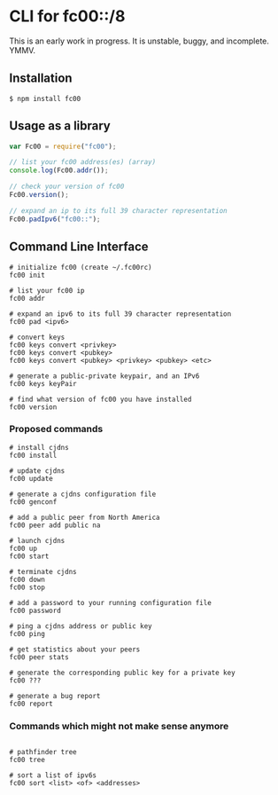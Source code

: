 # CLI for fc00::/8

This is an early work in progress. It is unstable, buggy, and incomplete. YMMV.

## Installation

```
$ npm install fc00
```

## Usage as a library

```javascript
var Fc00 = require("fc00");

// list your fc00 address(es) (array)
console.log(Fc00.addr());

// check your version of fc00
Fc00.version();

// expand an ip to its full 39 character representation
Fc00.padIpv6("fc00::");
```

## Command Line Interface

```
# initialize fc00 (create ~/.fc00rc)
fc00 init

# list your fc00 ip
fc00 addr

# expand an ipv6 to its full 39 character representation
fc00 pad <ipv6>

# convert keys
fc00 keys convert <privkey>
fc00 keys convert <pubkey>
fc00 keys convert <pubkey> <privkey> <pubkey> <etc>

# generate a public-private keypair, and an IPv6
fc00 keys keyPair

# find what version of fc00 you have installed
fc00 version

```

### Proposed commands

```
# install cjdns
fc00 install

# update cjdns
fc00 update

# generate a cjdns configuration file
fc00 genconf

# add a public peer from North America
fc00 peer add public na

# launch cjdns
fc00 up
fc00 start

# terminate cjdns
fc00 down
fc00 stop

# add a password to your running configuration file
fc00 password

# ping a cjdns address or public key
fc00 ping

# get statistics about your peers
fc00 peer stats

# generate the corresponding public key for a private key
fc00 ???

# generate a bug report
fc00 report
```

### Commands which might not make sense anymore

```

# pathfinder tree
fc00 tree

# sort a list of ipv6s
fc00 sort <list> <of> <addresses>

```
